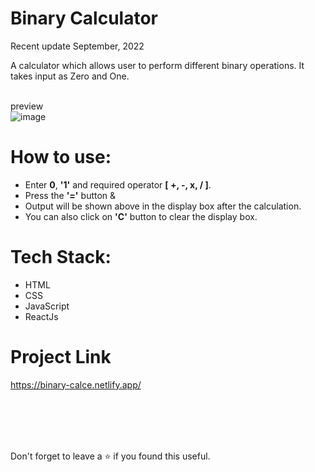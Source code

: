 # Binary Calculator
Recent update September, 2022<br/>

A calculator which allows user to perform different binary operations. It takes input as Zero and One.

<br/>preview<br/>
![image](https://user-images.githubusercontent.com/43793294/196050853-d3ea77ef-8f33-47ec-b4fd-70fd5880b17e.png)
<br/>

# How to use:
 - Enter **0**, **'1'** and required operator **[ +, -, x, / ]**. 
 - Press the **'='** button &
 - Output will be shown above in the display box after the calculation.
 - You can also click on **'C'** button to clear the display box.
 
# Tech Stack:

 - HTML
 - CSS
 - JavaScript
 - ReactJs

# Project Link

https://binary-calce.netlify.app/

<br/>
<br/>
<br/>
<br/>

Don't forget to leave a ⭐ if you found this useful.
